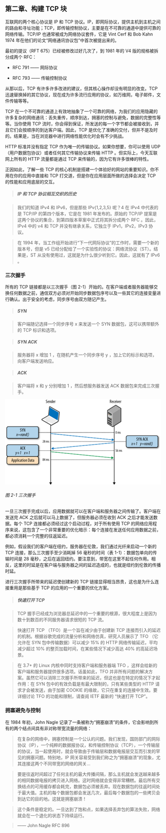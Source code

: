 ##	第二章、构建 TCP 块

互联网的两个核心协议是 IP 和 TCP 协议。IP，即网际协议，提供主机到主机之间的路由和寻址功能；TCP，即传输控制协议，主要是在不可靠的通道中提供可靠的网络传输。TCP/IP 也通常被成为网络协议套件，它是 Vint Cerf 和 Bob Kahn 1974 年在他们的论文“网络通讯协议包”中首次被提出来的。

最初的提议（RFT 675）已经被修改过好几次了，到 1981 年的 V4 版的规格被拆分成两个 RFC：

*	RFC 791	——	网际协议

*	RFC 793	——	传输控制协议

从那以后，TCP 有许多许多改进的建议，但其核心操作却没有明显的改变。TCP 迅速替换掉的其它协议，现在成为许多流行应用的协议，如万维网，电子邮件，文件传输等等。

TCP 在一个不可靠的通道上有效地抽象了一个可靠的网络，为我们的应用隐藏的许多复杂的网络通讯：丢失重传，顺序到达，拥塞的控制与避免，数据的完整性等等。当你使用 TCP 流时，你会得到保证，所发送的每一个字节都会被接收到，并且它们会按顺序的到达客户端。因此，TCP 是优化了准确的交付，但并不是及时的。结果是，当在浏览器中进行网络性能优化时会有不少挑战。

HTTP 标准并没有指定 TCP 作为唯一的传输协议。如果你想要，你可以使用 UDP （用户数据包协议）或者任何其它传输协议来传输 HTTP 。但实际上，今天互联网上所有的 HTTP 流量都是通过 TCP 来传输的，因为它有许多很棒的特性。

正因如此，了解一些 TCP 的核心机制是搭建一个体验好的网站的重要知识。你不用在你的应用中直接和 TCP 打交道，但是你在应用层面所做的选择会决定 TCP 的性能和应用底层的交互。

>	<h5>IP 和 TCP 协议相互交织的历史</h5>

>	我们的知道 IPv4 和 IPv6，但是那些 IPv{1,2,3,5} 呢？4 在 IPv4 中代表的是 TCP/IP 的第四个版本，它是在 1981 年发布的。原始的 TCP/IP 提案是这两个协议的集合，到第四版本草案中正式将其拆分成两个 RFC 。因此，IPv4 中的 v4 和 TCP 并没有继承关系，它独立于 IPv1，IPv2，IPv3 协议。

>	在 1994 年，当工作组开始进行“下一代网际协议”的工作时，需要一个新的版本号，但是 v5 已经分配给了一个实验性的协议：网络流协议（ST）。结果是，ST 从没有使用过，这就是为什么很少听到它。因此，这就有了 IPv6 。

###	三次握手

所有的 TCP 链接都是以三次握手（图 2-1）开始的。在客户端或者服务器能够交换任何数据之前，通信双方必须对开始同步数据包序号以及一些其它的连接变量进行确认。出于安全的考虑，同步序号由双方随记产生。

>	<h5>SYN</h5>

>	客户端随记选择一个同步序号 x 来发送一个 SYN 数据包，这可以携带额外的 TCP 标识和选项。

>	<h5>SYN ACK</h5>

>	服务器将 x 增加 1 ，在随机产生一个同步序号 y ，加上它的标示和选项，向客户端发送响应。

>	<h5>ACK</h5>

>	客户端将 x 和 y 分别增加 1 ，然后想服务器发送 ACK 数据包来完成三次握手。

![figure 2-1][figure21]

######	图 2-1	三次握手

一旦三次握手完成以后，应用数据就可以在客户端和服务器之间传输了。客户端在发送完 ACK 之后就可以马上数据了，但服务器必须在收到 ACK 之后才能发送数据。每个 TCP 连接都必须经过这个启动过程，对于所有使用 TCP 的网络应用程序来说，这包含了一个非常重要的优化暗示：每个连接在发送任何应用数据之前，都必须消耗一个完整的往返延迟。

例如，假设我们的客户端在纽约，服务器在伦敦，我们通过光纤来启动一个新的 TCP 连接，那么三次握手至少消耗掉 56 毫秒的时间（表 1-1）：数据包单向的传输时间是 28 毫秒，之后在返回纽约。要注意到，带宽在这里不起任何作用。相反，这里的时延是在客户端与服务器之间的延迟造成的，也就是纽约到伦敦的传播时延。

进行三次握手所带来的延迟使创建新的 TCP 链接显得相当昂贵，这也是为什么连接重用是那些基于 TCP 的应用的一个重要的优化方案。

>	<h5>快速打开 TCP</h5>

>	TCP 握手已经成为浏览器总延迟中的一个重要的根源，很大程度上是因为数十到数百的不同服务器请求很短的 TCP 流。

>	快速打开 TCP （TFO）是一个旨在减少由于创建新 TCP 连接而引入的延迟的机制。根据谷歌完成的流量分析和网络仿真，研究人员展示了 TFO （它允许在 SYN 包中传输数据）可以减少 15% 的 HTTP 网络传输延迟，平均减少超过 10% 的整页加载时间，在某些情况下减少高达 40% 的高延迟场景。

>	在 3.7+ 的 Linux 内核中同时支持客户端和服务器端 TFO ，这样会给新的客户端和服务器提供很多选项。话虽如此，TFO 并非所有问题的解决方案。虽然它可以消除三次握手所带来的延迟，但这也是在特定的情况下才起作用：在 SYN 包中的有效负载是有最大限制的，只有某些类型的 HTTP 请求才会被发送，由于加密 COOKIE 的缘故，它只在重复的连接中生效。要详细讨论 TFO 的功能和限制，请查阅 IETF 最新的 “快速打开 TCP”。

###	拥塞避免与控制

在 1984 年初，John Nagle 记录了一条被称为“拥塞崩溃”的条件，它会影响到所有的两个结点间具有非对称带宽流量的网络：

>	在复杂的网络中，拥塞控制是一个公认的问题。我们发现，国防部门的网际协议（IP），一个纯粹的数据报协议，和传输控制协议（TCP），一个传输层的协议，当一起使用时，就会导致由于传输层和数据电报层交互而引发的罕见的拥塞问题。特别地，IP 网关容易受到我们称之为“拥塞崩溃”的现象，尤其连接这两个不同带宽的网络的网关...

>	要是往返时间超过了任何主机的最大传播间隔，那么主机就会发送越来越多的相同数据电报的拷贝进入网络。这时网络就会变得非常糟糕。最后所有交换结点的可用缓存都会耗完，数据包必须被丢弃。现在数据包的往返时间处于最大值。主机的每个数据包都会发送几次，最后每个数据包的一些拷贝会到达它的目的地。这就是拥塞崩溃！

>	这个条件是稳定的。一旦达到了饱和点，如果选择丢弃包的算法失败，网络就会在一个退化的状态下持续运行。

>	—— John Nagle RFC 896










[figure21]:	../images/ch02/hpbn_0201.png	"三次握手"
